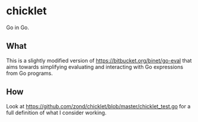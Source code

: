 # chicklet

Go in Go.

## What

This is a slightly modified version of https://bitbucket.org/binet/go-eval that aims towards simplifying evaluating and interacting with Go expressions from Go programs.

## How

Look at https://github.com/zond/chicklet/blob/master/chicklet_test.go for a full definition of what I consider working.

    